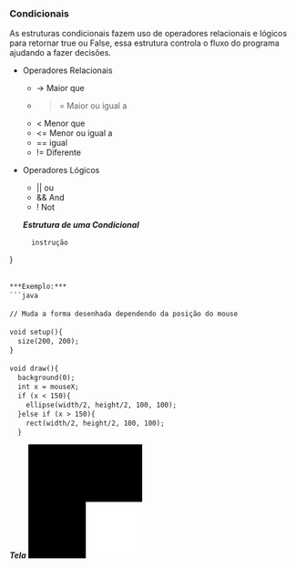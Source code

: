 ### Condicionais
As estruturas condicionais fazem uso de operadores relacionais e lógicos para retornar true ou False, essa estrutura controla o fluxo do 
programa ajudando a fazer decisões.

- Operadores Relacionais
  - ->  Maior que
  - >= Maior ou igual a 
  - < Menor que
  - <= Menor ou igual a
  - == igual
  - != Diferente
  
- Operadores Lógicos
  - || ou
  - && And
  - ! Not
  
  ***Estrutura de uma Condicional***
  ```if (teste){
    instrução
}
```

***Exemplo:***
```java

// Muda a forma desenhada dependendo da posição do mouse

void setup(){
  size(200, 200);
}

void draw(){
  background(0);
  int x = mouseX;
  if (x < 150){
    ellipse(width/2, height/2, 100, 100);
  }else if (x > 150){
    rect(width/2, height/2, 100, 100);
  }
  ```
  
  ***Tela***
  ![Condicioanl](https://github.com/Evaldo-comp/Processing/blob/master/Java/Exemplos/Condicional/cond.gif)
  
  


